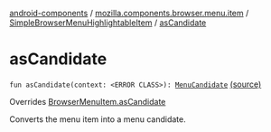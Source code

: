 [android-components](../../index.md) / [mozilla.components.browser.menu.item](../index.md) / [SimpleBrowserMenuHighlightableItem](index.md) / [asCandidate](./as-candidate.md)

# asCandidate

`fun asCandidate(context: <ERROR CLASS>): `[`MenuCandidate`](../../mozilla.components.concept.menu.candidate/-menu-candidate/index.md) [(source)](https://github.com/mozilla-mobile/android-components/blob/master/components/browser/menu/src/main/java/mozilla/components/browser/menu/item/SimpleBrowserMenuHighlightableItem.kt#L92)

Overrides [BrowserMenuItem.asCandidate](../../mozilla.components.browser.menu/-browser-menu-item/as-candidate.md)

Converts the menu item into a menu candidate.

